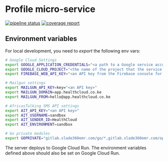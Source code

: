 # Profile micro-service

[![pipeline status](https://gitlab.slade360emr.com/go/profile/badges/develop/pipeline.svg)](https://gitlab.slade360emr.com/go/profile/-/commits/develop)
[![coverage report](https://gitlab.slade360emr.com/go/profile/badges/develop/coverage.svg)](https://gitlab.slade360emr.com/go/profile/-/commits/develop)

## Environment variables

For local development, you need to _export_ the following env vars:

```bash
# Google Cloud Settings
export GOOGLE_APPLICATION_CREDENTIALS="<a path to a Google service account JSON file>"
export GOOGLE_CLOUD_PROJECT="<the name of the project that the service account above belongs to>"
export FIREBASE_WEB_API_KEY="<an API key from the Firebase console for the project mentioned above>"

# Mailgun settings
export MAILGUN_API_KEY=key="<an API key>"
export MAILGUN_DOMAIN=app.healthcloud.co.ke
export MAILGUN_FROM=hello@app.healthcloud.co.ke

# AfricasTalking SMS API settings
export AIT_API_KEY="<an API key>"
export AIT_USERNAME=sandbox
export AIT_SENDER_ID=HealthCloud
export AIT_ENVIRONMENT=sandbox

# Go private modules
export GOPRIVATE="gitlab.slade360emr.com/go/*,gitlab.slade360emr.com/optimalhealth/*"
```

The server deploys to Google Cloud Run. The environment variables defined above
should also be set on Google Cloud Run.
